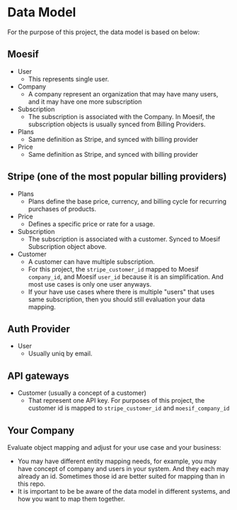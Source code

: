 
# Data Model

For the purpose of this project, the data model is based on below:

## Moesif

- User
  - This represents single user.
- Company
  - A company represent an organization that may have many users, and it may have one more subscription
- Subscription
  - The subscription is associated with the Company. In Moesif, the subscription objects is usually synced from Billing Providers.
- Plans
  - Same definition as Stripe, and synced with billing provider
- Price
  - Same definition as Stripe, and synced with billing provider

## Stripe (one of the most popular billing providers)

- Plans
  - Plans define the base price, currency, and billing cycle for recurring purchases of products.
- Price
  - Defines a specific price or rate for a usage.
- Subscription
  - The subscription is associated with a customer. Synced to Moesif Subscription object above.
- Customer
  - A customer can have multiple subscription.
  - For this project, the `stripe_customer_id` mapped to Moesif `company_id`, and Moesif `user_id` because it is an simplification. And most use cases is only one user anyways.
  - If your have use cases where there is multiple "users" that uses same subscription, then you should still evaluation your data mapping.


## Auth Provider

- User
  - Usually uniq by email.

## API gateways

- Customer (usually a concept of a customer)
  - That represent one API key. For purposes of this project, the customer id is mapped to `stripe_customer_id` and `moesif_company_id`

## Your Company

Evaluate object mapping and adjust for your use case and your business:

  - You may have different entity mapping needs, for example, you may have concept of company and users in your system. And they each may already an id. Sometimes those id are better suited for mapping than in this repo.
  - It is important to be be aware of the data model in different systems, and how you want to map them together.

